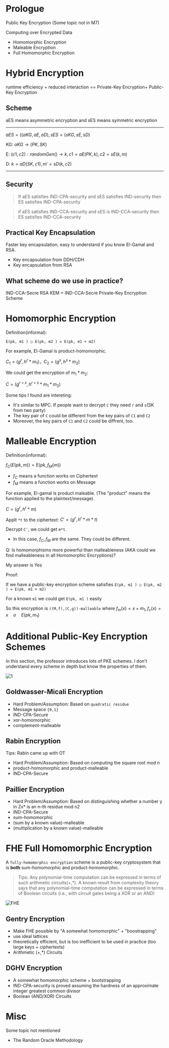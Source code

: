 # Prologue

Public Key Encryption (Some topic not in M7)

Computing over Encrypted Data
- Homomorphic Encryption
- Maleable Encryption
- Full Homomorphic Encryption

# Hybrid Encryption
runtime efficiency + reduced interaction  == Private-Key Encryption+ Public-Key Encryption

## Scheme
aES means asymmetric encryption and sES means symmetric encryption

---
$aES=((aKG,aE,aD),sES=(sKG,sE,sD)$

KG: $aKG\rightarrow(PK,SK)$

E: $(c1,c2): randomGen()\rightarrow k, c1=aE(PK,k), c2=sE(k,m)$

D: $k=aD(SK,c1),m'=sD(k,c2)$

---

## Security

> If aES satisfies IND-CPA-security and sES satisfies IND-security then ES satisfies IND-CPA-security

> if aES satisfies IND-CCA-security and sES is IND-CCA-security then ES satisfies IND-CCA-security

## Practical Key Encapsulation
Faster key encapsulation, easy to understand if you know El-Gamal and RSA.
- Key encapsulation from DDH/CDH
- Key encapsulation from RSA

## What scheme do we use in practice?
IND-CCA-Secre RSA KEM + IND-CCA-Secre Private-Key Encryption Scheme

# Homomorphic Encryption
Definition(informal):

`E(pk, m1 ) ○ E(pk, m2 ) = E(pk, m1 + m2)`

For example,  El-Gamal is product-homomorphic.

$C_1 = (g^r,h^r*m_1)，C_2 = (g^s,h^s*m_2)$

We could get the encryption of $m_1*m_2$:

$C=(g^{r+s},h^{r+s}*m_1*m_2)$

Some tips I found are intereting:

- It's similar to MPC. If people want to decrypt `C` they need `r` and `s`(SK from two party)
- The key pair of `C` could be different from the key pairs of `C1` and `C2`
- Moreover, the key pairs of `C1` and `C2` could be diffrent, too.

# Malleable Encryption

Definition(informal):

$f_C(E(pk, m)) = E(pk, f_M(m))$

* $f_C$ means a function works on Ciphertext
* $f_M$ means a function works on Message

For example, El-gamal is product maleable. (The "product" means the function applied to the plaintext/message).

$C=(g^r,h^r*m)$

Applt `*t` to the ciphertext:
$C'=(g^r,h^r*m*t)$

Decrypt `C'`, we could get `m*t`.

- In this case, $f_C,f_M$ are the same. They could be different.

Q: Is homomorphisms more powerful than malleableness (AKA could we find malleableness in all Homomorphic Encryptions)?

My answer is Yes

Proof:

If we have a public-key encryption scheme satisfies `E(pk, m1 ) ○ E(pk, m2 ) = E(pk, m1 + m2)`

For a known `m1` we could get  `E(pk, m1 )` easily

So this encryption is `((M,f),(C,g))-malleable`
where $f_m(x) = x + m_1, f_c(x)= x\quad o\quad E(pk, m_1 )$

# Additional Public-Key Encryption Schemes
In this section, the professor introduces lots of PKE schemes. I don't understand every scheme in depth but know the properties of them.

![1](./Figures/HE.png)
## Goldwasser-Micali Encryption
* Hard Problem/Assumption: Based on `quadratic residue`
* Message space `{0,1}`
* IND-CPA-Secure
* xor-homomorphic
* complement-malleable

## Rabin Encryption
Tips: Rabin came up with OT
* Hard Problem/Assumption: Based on computing the square root mod n
* product-homomorphic and product-malleable
* IND-CPA-Secure

## Paillier Encryption
* Hard Problem/Assumption: Based on distinguishing whether a number y in Zx* is an n-th residue mod n2
* IND-CPA-Secure
* sum-homomorphic
* (sum by a known value)-malleable
* (multiplication by a known value)-malleable


# FHE Full Homomorphic Encryption
A `fully-homomorphic encryption` scheme is a public-key cryptosystem that is **both** sum-homomorphic and product-homomorphic.

> Tips: Any polynomial-time computation can be expressed in terms
of such arithmetic circuits(+,*).
> A known result from complexity theory says that any polynomial-time computation can be expressed in terms of Boolean circuits (i.e., with circuit gates being a XOR or an AND)

![FHE](./Figures/FHE.png)

## Gentry Encryption
* Make FHE possible by "A somewhat homomorphic" + "boostrapping" 
* use ideal lattices
* theoretically efficient, but is too inefficient to be used in practice (too large keys + ciphertexts)
* Arithmetic (+,*) Circuits

## DGHV Encryption

- A somewhat homomorphic scheme + bootstrapping
- IND-CPA-security is proved assuming the hardness of an approximate integer greatest common divisor
- Boolean (AND/XOR) Circuits


# Misc
Some topic not mentioned
- The Random Oracle Methodology
